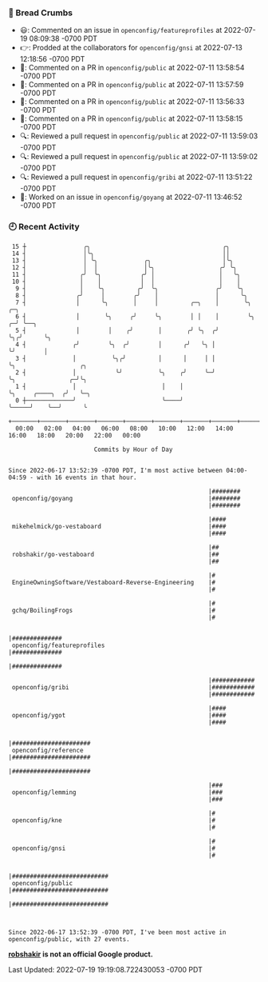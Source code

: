 ### 🍞 Bread Crumbs

 * 😃: Commented on an issue in `openconfig/featureprofiles` at 2022-07-19 08:09:38 -0700 PDT
 * 👉: Prodded at the collaborators for `openconfig/gnsi` at 2022-07-13 12:18:56 -0700 PDT
 * 💬: Commented on a PR in  `openconfig/public` at 2022-07-11 13:58:54 -0700 PDT
 * 💬: Commented on a PR in  `openconfig/public` at 2022-07-11 13:57:59 -0700 PDT
 * 💬: Commented on a PR in  `openconfig/public` at 2022-07-11 13:56:33 -0700 PDT
 * 💬: Commented on a PR in  `openconfig/public` at 2022-07-11 13:58:15 -0700 PDT
 * 🔍: Reviewed a pull request in  `openconfig/public` at 2022-07-11 13:59:03 -0700 PDT
 * 🔍: Reviewed a pull request in  `openconfig/public` at 2022-07-11 13:59:02 -0700 PDT
 * 🔍: Reviewed a pull request in  `openconfig/gribi` at 2022-07-11 13:51:22 -0700 PDT
 * 👀: Worked on an issue in `openconfig/goyang` at 2022-07-11 13:46:52 -0700 PDT

### 🕘 Recent Activity
```
 15 ┼                ╭╮                                     ╭╮
 14 ┤                │╰╮                                    ││
 13 ┤                │ ╰╮             ╭╮                    │╰╮
 12 ┤                │  │             │╰╮                  ╭╯ ╰╮
 11 ┤               ╭╯  ╰╮           ╭╯ │                  │   ╰╮
 10 ┤               │    │           │  │                  │    │
  9 ┤               │    ╰╮         ╭╯  ╰╮                ╭╯    ╰╮
  8 ┤              ╭╯     │        ╭╯    │                │      ╰╮
  7 ┤              │      ╰╮       │     │         ╭─╮    │       ╰╮     ╭─╮
  6 ┤              │       ╰╮     ╭╯     ╰╮        │ │    │        ╰╮  ╭─╯ ╰──╮
  5 ┤              │        │    ╭╯       │       ╭╯ ╰╮  ╭╯         ╰╮╭╯      ╰╮
  4 ┤             ╭╯        ╰╮  ╭╯        │      ╭╯   ╰╮ │           ╰╯        │
  3 ┤             │          ╰╮╭╯         │      │     │ │                     ╰╮                  ╭╮
  2 ┤             │           ╰╯          ╰╮    ╭╯     ╰─╯                      ╰╮               ╭─╯╰╮
  1 ┤             │                        │    │                                ╰╮     ╭────╮  ╭╯   ╰─╮
  0 ┼─────────────╯                        ╰────╯                                 ╰─────╯    ╰──╯      ╰
    +───────+───────+───────+───────+───────+───────+───────+───────+───────+───────+───────+───────+────
  00:00   02:00   04:00   06:00   08:00   10:00   12:00   14:00   16:00   18:00   20:00   22:00   00:00   

						Commits by Hour of Day


Since 2022-06-17 13:52:39 -0700 PDT, I'm most active between 04:00-04:59 - with 16 events in that hour.

```



```
                                                        |########
 openconfig/goyang                                      |########
                                                        |########

                                                        |####
 mikehelmick/go-vestaboard                              |####
                                                        |####

                                                        |##
 robshakir/go-vestaboard                                |##
                                                        |##

                                                        |#
 EngineOwningSoftware/Vestaboard-Reverse-Engineering    |#
                                                        |#

                                                        |#
 gchq/BoilingFrogs                                      |#
                                                        |#

                                                        |##############
 openconfig/featureprofiles                             |##############
                                                        |##############

                                                        |############
 openconfig/gribi                                       |############
                                                        |############

                                                        |####
 openconfig/ygot                                        |####
                                                        |####

                                                        |######################
 openconfig/reference                                   |######################
                                                        |######################

                                                        |###
 openconfig/lemming                                     |###
                                                        |###

                                                        |#
 openconfig/kne                                         |#
                                                        |#

                                                        |#
 openconfig/gnsi                                        |#
                                                        |#

                                                        |###########################
 openconfig/public                                      |###########################
                                                        |###########################



Since 2022-06-17 13:52:39 -0700 PDT, I've been most active in openconfig/public, with 27 events.

```
**[robshakir](mailto:robjs@google.com) is not an official Google product.**  


Last Updated: 2022-07-19 19:19:08.722430053 -0700 PDT
